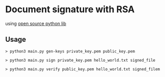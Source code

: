 # Document signature with RSA

using [open source python lib](https://github.com/sybrenstuvel/python-rsa)

## Usage
```> python3 main.py gen-keys private_key.pem public_key.pem```

```> python3 main.py sign private_key.pem hello_world.txt signed_file```

```> python3 main.py verify public_key.pem hello_world.txt signed_filem```